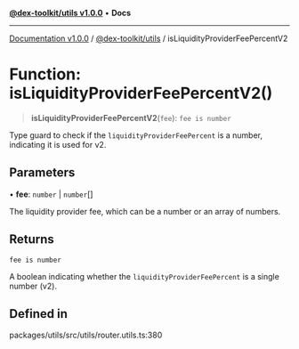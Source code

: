 [**@dex-toolkit/utils v1.0.0**](../README.md) • **Docs**

***

[Documentation v1.0.0](../../../packages.md) / [@dex-toolkit/utils](../README.md) / isLiquidityProviderFeePercentV2

# Function: isLiquidityProviderFeePercentV2()

> **isLiquidityProviderFeePercentV2**(`fee`): `fee is number`

Type guard to check if the `liquidityProviderFeePercent` is a number, indicating it is used for v2.

## Parameters

• **fee**: `number` \| `number`[]

The liquidity provider fee, which can be a number or an array of numbers.

## Returns

`fee is number`

A boolean indicating whether the `liquidityProviderFeePercent` is a single number (v2).

## Defined in

packages/utils/src/utils/router.utils.ts:380
